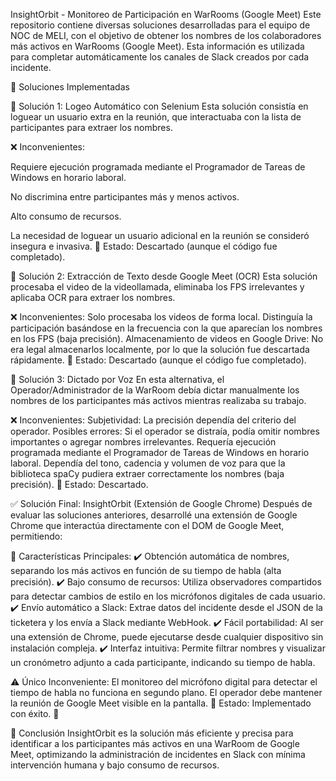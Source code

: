 InsightOrbit - Monitoreo de Participación en WarRooms (Google Meet)
Este repositorio contiene diversas soluciones desarrolladas para el equipo de NOC de MELI, con el objetivo de obtener los nombres de los colaboradores más activos en WarRooms (Google Meet). Esta información es utilizada para completar automáticamente los canales de Slack creados por cada incidente.

🚀 Soluciones Implementadas

🔹 Solución 1: Logeo Automático con Selenium
Esta solución consistía en loguear un usuario extra en la reunión, que interactuaba con la lista de participantes para extraer los nombres.

❌ Inconvenientes:

Requiere ejecución programada mediante el Programador de Tareas de Windows en horario laboral.

No discrimina entre participantes más y menos activos.

Alto consumo de recursos.

La necesidad de loguear un usuario adicional en la reunión se consideró insegura e invasiva.
🔴 Estado: Descartado (aunque el código fue completado).

🔹 Solución 2: Extracción de Texto desde Google Meet (OCR)
Esta solución procesaba el video de la videollamada, eliminaba los FPS irrelevantes y aplicaba OCR para extraer los nombres.

❌ Inconvenientes:
Solo procesaba los videos de forma local.
Distinguía la participación basándose en la frecuencia con la que aparecían los nombres en los FPS (baja precisión).
Almacenamiento de videos en Google Drive: No era legal almacenarlos localmente, por lo que la solución fue descartada rápidamente.
🔴 Estado: Descartado (aunque el código fue completado).

🔹 Solución 3: Dictado por Voz
En esta alternativa, el Operador/Administrador de la WarRoom debía dictar manualmente los nombres de los participantes más activos mientras realizaba su trabajo.

❌ Inconvenientes:
Subjetividad: La precisión dependía del criterio del operador.
Posibles errores: Si el operador se distraía, podía omitir nombres importantes o agregar nombres irrelevantes.
Requería ejecución programada mediante el Programador de Tareas de Windows en horario laboral.
Dependía del tono, cadencia y volumen de voz para que la biblioteca spaCy pudiera extraer correctamente los nombres (baja precisión).
🔴 Estado: Descartado.

✅ Solución Final: InsightOrbit (Extensión de Google Chrome)
Después de evaluar las soluciones anteriores, desarrollé una extensión de Google Chrome que interactúa directamente con el DOM de Google Meet, permitiendo:

🎯 Características Principales:
✔️ Obtención automática de nombres, separando los más activos en función de su tiempo de habla (alta precisión).
✔️ Bajo consumo de recursos: Utiliza observadores compartidos para detectar cambios de estilo en los micrófonos digitales de cada usuario.
✔️ Envío automático a Slack: Extrae datos del incidente desde el JSON de la ticketera y los envía a Slack mediante WebHook.
✔️ Fácil portabilidad: Al ser una extensión de Chrome, puede ejecutarse desde cualquier dispositivo sin instalación compleja.
✔️ Interfaz intuitiva: Permite filtrar nombres y visualizar un cronómetro adjunto a cada participante, indicando su tiempo de habla.

⚠️ Único Inconveniente:
El monitoreo del micrófono digital para detectar el tiempo de habla no funciona en segundo plano. El operador debe mantener la reunión de Google Meet visible en la pantalla.
🔵 Estado: Implementado con éxito. 🎉

📌 Conclusión
InsightOrbit es la solución más eficiente y precisa para identificar a los participantes más activos en una WarRoom de Google Meet, optimizando la administración de incidentes en Slack con mínima intervención humana y bajo consumo de recursos.



